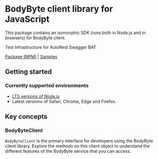 # BodyByte client library for JavaScript

This package contains an isomorphic SDK (runs both in Node.js and in browsers) for BodyByte client.

Test Infrastructure for AutoRest Swagger BAT

[Package (NPM)](https://www.npmjs.com/package/@msinternal/body-byte) |
[Samples](https://github.com/Azure-Samples/azure-samples-js-management)

## Getting started

### Currently supported environments

- [LTS versions of Node.js](https://nodejs.org/about/releases/)
- Latest versions of Safari, Chrome, Edge and Firefox.






## Key concepts

### BodyByteClient

`BodyByteClient` is the primary interface for developers using the BodyByte client library. Explore the methods on this client object to understand the different features of the BodyByte service that you can access.

